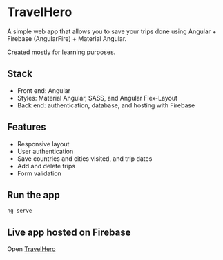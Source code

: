 # TravelHero

A simple web app that allows you to save your trips done using Angular + Firebase (AngularFire) + Material Angular.

Created mostly for learning purposes.

## Stack
- Front end: Angular
- Styles: Material Angular, SASS, and Angular Flex-Layout
- Back end: authentication, database, and hosting with Firebase

## Features
- Responsive layout 
- User authentication
- Save countries and cities visited, and trip dates
- Add and delete trips
- Form validation

## Run the app
```
ng serve
```
## Live app hosted on Firebase
Open [TravelHero](https://ng-travel-logger.web.app/all-trips)
